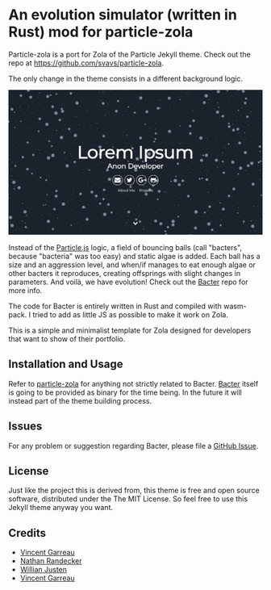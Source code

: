 # An evolution simulator (written in Rust) mod for particle-zola

Particle-zola is a port for Zola of the Particle Jekyll theme. Check out the repo at https://github.com/svavs/particle-zola.

The only change in the theme consists in a different background logic.

![](./screenshot.jpg)

Instead of the [Particle.js](https://github.com/VincentGarreau/particles.js/) logic, a field of bouncing balls (call "bacters", because "bacteria" was too easy) and static algae is added.
Each ball has a size and an aggression level, and when/if manages to eat enough algae or other bacters it reproduces, creating
offsprings with slight changes in parameters.
And voilà, we have evolution! Check out the [Bacter](https://github.com/thelazyone/Bacter/) repo for more info.

The code for Bacter is entirely written in Rust and compiled with wasm-pack. I tried to add as little JS as possible to make it work on Zola.

This is a simple and minimalist template for Zola designed for developers that want to show of their portfolio.

## Installation and Usage

Refer to [particle-zola](https://github.com/svavs/particle-zola) for anything not strictly related to Bacter.
[Bacter](https://github.com/thelazyone/Bacter/) itself is going to be provided as binary for the time being. 
In the future it will instead part of the theme building process.

## Issues

For any problem or suggestion regarding Bacter, please file a [GitHub Issue](https://github.com/thelazyone/Bacter/issues/new).

## License

Just like the project this is derived from, this theme is free and open source software, distributed under the The MIT License. So feel free to use this Jekyll theme anyway you want.

## Credits

- [Vincent Garreau](https://github.com/svavs/particle-zola)
- [Nathan Randecker](https://github.com/nrandecker/particle)
- [Willian Justen](https://github.com/willianjusten/will-jekyll-template)
- [Vincent Garreau](https://github.com/VincentGarreau/particles.js/)
